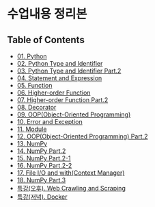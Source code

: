 # 수업내용 정리본
## Table of Contents
- [01. Python](https://wind-kyle.github.io/python-fundamentals/notes/01.%20Python.html)
- [02. Python Type and Identifier](https://wind-kyle.github.io/python-fundamentals/notes/02.%20Python%20Type%20and%20Identifier.html)
- [03. Python Type and Identifier Part.2](https://wind-kyle.github.io/python-fundamentals/notes/03.%20Python%20Type%20and%20Identifier%20Part%202.html)
- [04. Statement and Expression](https://wind-kyle.github.io/python-fundamentals/notes/04.%20Statement%20and%20Expression.html)
- [05. Function](https://wind-kyle.github.io/python-fundamentals/notes/05.%20Function.html)
- [06. Higher-order Function](https://wind-kyle.github.io/python-fundamentals/notes/06.%20Higher-order%20Function.html)
- [07. Higher-order Function Part.2](https://wind-kyle.github.io/python-fundamentals/notes/07.%20Higher-order%20Function%20Part%202.html)
- [08. Decorator](https://wind-kyle.github.io/python-fundamentals/notes/08.%20Decorator.html)
- [09. OOP(Object-Oriented Programming)](https://wind-kyle.github.io/python-fundamentals/notes/09.%20OOP(Object-Oriented%20Programming).html)
- [10. Error and Exception](https://wind-kyle.github.io/python-fundamentals/notes/10.%20Error%20and%20Exception.html)
- [11. Module](https://wind-kyle.github.io/python-fundamentals/notes/11.%20Module.html)
- [12. OOP(Object-Oriented Programming) Part.2](https://wind-kyle.github.io/python-fundamentals/notes/12.%20OOP(Object-Oriented%20Programming)%20Part%202.html)
- [13. NumPy](https://wind-kyle.github.io/python-fundamentals/notes/13.%20NumPy.html)
- [14. NumPy Part.2](https://wind-kyle.github.io/python-fundamentals/notes/14.%20NumPy%20Part%202.html)
- [15. NumPy Part.2-1](https://wind-kyle.github.io/python-fundamentals/notes/15.%20NumPy%20Part%202-1.html)
- [16. NumPy Part.2-2](https://wind-kyle.github.io/python-fundamentals/notes/16.%20NumPy%20Part%202-2.html)
- [17. File I/O and with(Context Manager)](https://wind-kyle.github.io/python-fundamentals/notes/17.%20File%20IO%20and%20with(Context%20Manager).html)
- [18. NumPy Part.3](https://wind-kyle.github.io/python-fundamentals/notes/18.%20NumPy%20Part%203.html)
- [특강(오후). Web Crawling and Scraping](https://wind-kyle.github.io/python-fundamentals/notes/특강.%20Web%20Crawling%20and%20Scraping.html)
- [특강(저녁). Docker](https://wind-kyle.github.io/python-fundamentals/notes/특강.%20Docker)
